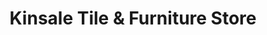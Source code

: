 ---
title: "Kinsale Tile & Furniture Store"
url: /kinsale/kinsale-tile-and-furniture-store/
shop: tiles
---